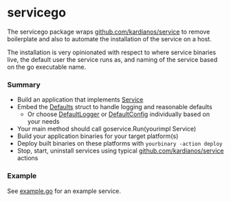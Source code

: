 # servicego

The servicego package wraps [github.com/kardianos/service](https://github.com/kardianos/service)
to remove boilerplate and also to automate the installation of the service on a host.

The installation is very opinionated with respect to where service binaries live, the default user the service runs as,
and naming of the service based on the go executable name.

### Summary

* Build an application that implements [Service](api.go)
* Embed the [Defaults](defaults.go) struct to handle logging and reasonable defaults
    * Or choose [DefaultLogger](logging.go) or [DefaultConfig](config.go) individually based on your needs
* Your main method should call goservice.Run(yourimpl Service)
* Build your application binaries for your target platform(s)
* Deploy built binaries on these platforms with `yourbinary -action deploy`
* Stop, start, uninstall services using typical [github.com/kardianos/service](https://github.com/kardianos/service)
  actions

### Example

See [example.go](example/example.go) for an example service.


